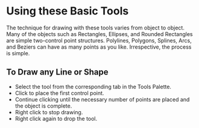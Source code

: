 # Using these Basic Tools 

The technique for drawing with these tools varies from object to object. Many of the objects such as Rectangles, Ellipses, and Rounded Rectangles are simple two-control point structures. Polylines, Polygons, Splines, Arcs, and Beziers can have as many points as you like. Irrespective, the process is simple.

## To Draw any Line or Shape

 - Select the tool from the corresponding tab in the Tools Palette.
 - Click to place the first control point.
 - Continue clicking until the necessary number of points are placed and the object is complete.
 - Right click to stop drawing.
 - Right click again to drop the tool.